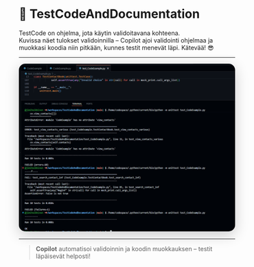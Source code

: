 # 🚀 TestCodeAndDocumentation

TestCode on ohjelma, jota käytin validoitavana kohteena.  
Kuvissa näet tulokset validoinnilla – Copilot ajoi validointi ohjelmaa ja muokkasi koodia niin pitkään, kunnes testit menevät läpi. Kätevää! 😎

---

<p align="center">
  <img src="https://github.com/jimiheikkinen/TestCodeAndDocumentation/blob/main/codetest.PNG" alt="TestCode validation results" width="600" style="border-radius: 15px; box-shadow: 0 8px 32px rgba(0,0,0,0.2);" />
</p>

---

> **Copilot** automatisoi validoinnin ja koodin muokkauksen – testit läpäisevät helposti!
